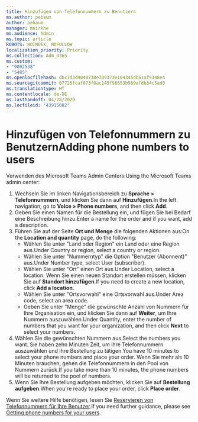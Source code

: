 ```yaml
---
title: Hinzufügen von Telefonnummern zu Benutzern
ms.author: pebaum
author: pebaum
manager: mnirkhe
ms.audience: Admin
ms.topic: article
ROBOTS: NOINDEX, NOFOLLOW
localization_priority: Priority
ms.collection: Adm_O365
ms.custom:
- "9002538"
- "5485"
ms.openlocfilehash: dbc3d3d9048730e709373e104345db51af9348e4
ms.sourcegitcommit: 07725fcaf073f0ac145f98653b989afdb34c5ad0
ms.translationtype: HT
ms.contentlocale: de-DE
ms.lasthandoff: 04/28/2020
ms.locfileid: "43915082"
---
```

# <a name="adding-phone-numbers-to-users"></a><span data-ttu-id="b4ef4-102">Hinzufügen von Telefonnummern zu Benutzern</span><span class="sxs-lookup"><span data-stu-id="b4ef4-102">Adding phone numbers to users</span></span>

<span data-ttu-id="b4ef4-103">Verwenden des Microsoft Teams Admin Centers:</span><span class="sxs-lookup"><span data-stu-id="b4ef4-103">Using the Microsoft Teams admin center:</span></span>

1. <span data-ttu-id="b4ef4-104">Wechseln Sie im linken Navigationsbereich zu **Sprache > Telefonnummern**, und klicken Sie dann auf **Hinzufügen**.</span><span class="sxs-lookup"><span data-stu-id="b4ef4-104">In the left navigation, go to **Voice > Phone numbers**, and then click **Add**.</span></span>
2. <span data-ttu-id="b4ef4-105">Geben Sie einen Namen für die Bestellung ein, und fügen Sie bei Bedarf eine Beschreibung hinzu.</span><span class="sxs-lookup"><span data-stu-id="b4ef4-105">Enter a name for the order and if you want, add a description.</span></span>
3. <span data-ttu-id="b4ef4-106">Führen Sie auf der Seite **Ort und Menge** die folgenden Aktionen aus:</span><span class="sxs-lookup"><span data-stu-id="b4ef4-106">On the **Location and quantity** page, do the following:</span></span>
    - <span data-ttu-id="b4ef4-107">Wählen Sie unter "Land oder Region" ein Land oder eine Region aus.</span><span class="sxs-lookup"><span data-stu-id="b4ef4-107">Under Country or region, select a country or region.</span></span>
    - <span data-ttu-id="b4ef4-108">Wählen Sie unter "Nummerntyp" die Option "Benutzer (Abonnent)" aus.</span><span class="sxs-lookup"><span data-stu-id="b4ef4-108">Under Number type, select User (subscriber).</span></span>
    - <span data-ttu-id="b4ef4-109">Wählen Sie unter "Ort" einen Ort aus.</span><span class="sxs-lookup"><span data-stu-id="b4ef4-109">Under Location, select a location.</span></span> <span data-ttu-id="b4ef4-110">Wenn Sie einen neuen Standort erstellen müssen, klicken Sie auf **Standort hinzufügen**.</span><span class="sxs-lookup"><span data-stu-id="b4ef4-110">If you need to create a new location, click **Add a location**.</span></span>
    - <span data-ttu-id="b4ef4-111">Wählen Sie unter "Ortsvorwahl" eine Ortsvorwahl aus.</span><span class="sxs-lookup"><span data-stu-id="b4ef4-111">Under Area code, select an area code.</span></span>
    - <span data-ttu-id="b4ef4-112">Geben Sie unter "Menge" die gewünschte Anzahl von Nummern für Ihre Organisation ein, und klicken Sie dann auf **Weiter**, um Ihre Nummern auszuwählen.</span><span class="sxs-lookup"><span data-stu-id="b4ef4-112">Under Quantity, enter the number of numbers that you want for your organization, and then click **Next** to select your numbers.</span></span>
4. <span data-ttu-id="b4ef4-113">Wählen Sie die gewünschten Nummern aus.</span><span class="sxs-lookup"><span data-stu-id="b4ef4-113">Select the numbers you want.</span></span> <span data-ttu-id="b4ef4-114">Sie haben zehn Minuten Zeit, um ihre Telefonnummern auszuwählen und Ihre Bestellung zu tätigen.</span><span class="sxs-lookup"><span data-stu-id="b4ef4-114">You have 10 minutes to select your phone numbers and place your order.</span></span> <span data-ttu-id="b4ef4-115">Wenn Sie mehr als 10 Minuten brauchen, gehen die Telefonnummern in den Pool von Nummern zurück.</span><span class="sxs-lookup"><span data-stu-id="b4ef4-115">If you take more than 10 minutes, the phone numbers will be returned to the pool of numbers.</span></span>
5. <span data-ttu-id="b4ef4-116">Wenn Sie Ihre Bestellung aufgeben möchten, klicken Sie auf **Bestellung aufgeben**.</span><span class="sxs-lookup"><span data-stu-id="b4ef4-116">When you're ready to place your order, click **Place order**.</span></span>

<span data-ttu-id="b4ef4-117">Wenn Sie weitere Hilfe benötigen, lesen Sie [Reservieren von Telefonnummern für Ihre Benutzer](https://docs.microsoft.com/microsoftteams/getting-phone-numbers-for-your-users).</span><span class="sxs-lookup"><span data-stu-id="b4ef4-117">If you need further guidance, please see [Getting phone numbers for your users](https://docs.microsoft.com/microsoftteams/getting-phone-numbers-for-your-users).</span></span>
